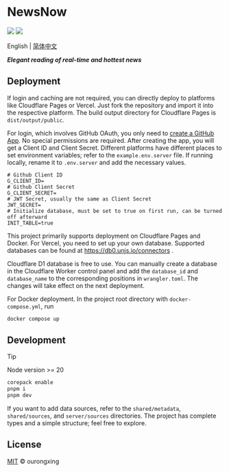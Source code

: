 # NewsNow
![](screenshots/preview.light.png#gh-light-mode-only)
![](screenshots/preview.dark.png#gh-dark-mode-only)

English | [简体中文](README.zh-CN.md)

***Elegant reading of real-time and hottest news***

## Deployment

If login and caching are not required, you can directly deploy to platforms like Cloudflare Pages or Vercel. Just fork the repository and import it into the respective platform. The build output directory for Cloudflare Pages is `dist/output/public`.

For login, which involves GitHub OAuth, you only need to [create a GitHub App](https://github.com/settings/applications/new). No special permissions are required. After creating the app, you will get a Client ID and Client Secret. Different platforms have different places to set environment variables; refer to the `example.env.server` file. If running locally, rename it to `.env.server` and add the necessary values.

```env
# Github Client ID
G_CLIENT_ID=
# Github Client Secret
G_CLIENT_SECRET=
# JWT Secret, usually the same as Client Secret
JWT_SECRET=
# Initialize database, must be set to true on first run, can be turned off afterward
INIT_TABLE=true
```

This project primarily supports deployment on Cloudflare Pages and Docker. For Vercel, you need to set up your own database. Supported databases can be found at https://db0.unjs.io/connectors .

Cloudflare D1 database is free to use. You can manually create a database in the Cloudflare Worker control panel and add the `database_id` and `database_name` to the corresponding positions in `wrangler.toml`. The changes will take effect on the next deployment.

For Docker deployment. In the project root directory with `docker-compose.yml`, run

```sh
docker compose up
```

## Development

> [!TIP]
> Node version >= 20

```sh
corepack enable
pnpm i
pnpm dev
```

If you want to add data sources, refer to the `shared/metadata`, `shared/sources`, and `server/sources` directories. The project has complete types and a simple structure; feel free to explore.

## License

[MIT](./LICENSE) © ourongxing
